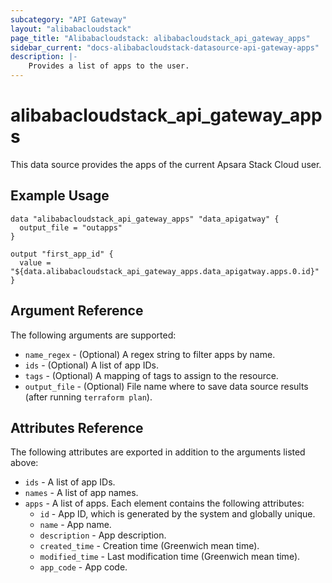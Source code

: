 ```yaml
---
subcategory: "API Gateway"
layout: "alibabacloudstack"
page_title: "Alibabacloudstack: alibabacloudstack_api_gateway_apps"
sidebar_current: "docs-alibabacloudstack-datasource-api-gateway-apps"
description: |-
    Provides a list of apps to the user.
---
```


# alibabacloudstack\_api\_gateway\_apps 

This data source provides the apps of the current Apsara Stack Cloud user.

## Example Usage

```
data "alibabacloudstack_api_gateway_apps" "data_apigatway" {
  output_file = "outapps"
}

output "first_app_id" {
  value = "${data.alibabacloudstack_api_gateway_apps.data_apigatway.apps.0.id}"
}
```

## Argument Reference

The following arguments are supported:

* `name_regex` - (Optional) A regex string to filter apps by name.
* `ids` - (Optional) A list of app IDs. 
* `tags` - (Optional) A mapping of tags to assign to the resource.
* `output_file` - (Optional) File name where to save data source results (after running `terraform plan`).

## Attributes Reference

The following attributes are exported in addition to the arguments listed above:

* `ids` - A list of app IDs. 
* `names` - A list of app names. 
* `apps` - A list of apps. Each element contains the following attributes:
  * `id` - App ID, which is generated by the system and globally unique.
  * `name` - App name.
  * `description` - App description.
  * `created_time` - Creation time (Greenwich mean time).
  * `modified_time` - Last modification time (Greenwich mean time).
  * `app_code` - App code.

